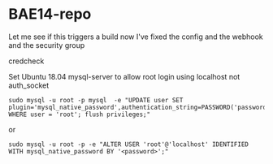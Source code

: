 # BAE14-repo

Let me see if this triggers a build now I've fixed the config
 and the webhook and the security group

credcheck


Set Ubuntu 18.04 mysql-server to allow root login using localhost not auth_socket

```
sudo mysql -u root -p mysql  -e "UPDATE user SET plugin='mysql_native_password',authentication_string=PASSWORD('password') WHERE user = 'root'; flush privileges;"
```

or

```
sudo mysql -u root -p -e "ALTER USER 'root'@'localhost' IDENTIFIED WITH mysql_native_password BY '<password>';" 
```

